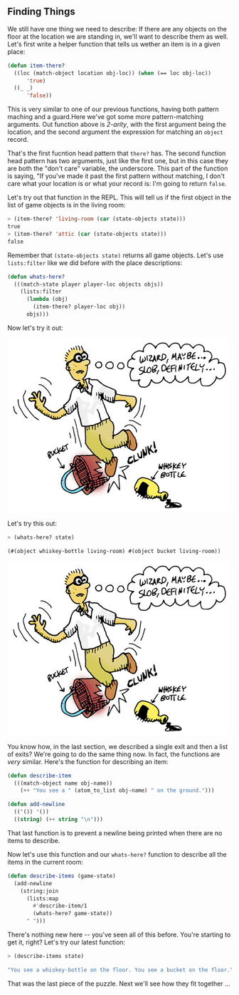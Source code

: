 ## Finding Things

We still have one thing we need to describe: If there are any objects on the floor at the location we are standing in, we'll want to describe them as well. Let's first write a helper function that tells us wether an item is in a given place:

```lisp
(defun item-there?
  ((loc (match-object location obj-loc)) (when (== loc obj-loc))
      'true)
  ((_ _)
      'false))
```

This is very similar to one of our previous functions, having both pattern maching and a guard.Here we've got some more pattern-matching arguments. Out function above is *2-arity*, with the first argument being the location, and the second argument the expression for matching an ``object`` record.

That's the first fucntion head pattern that ``there?`` has. The second function head pattern has two arguments, just like the first one, but in this case they are both the "don't care" variable, the underscore. This part of the function is saying, "If you've made it past the first pattern without matching, I don't care what your location is or what your record is: I'm going to return ``false``.

Let's try out that function in the REPL. This will tell us if the first object
in the list of game objects is in the living room:

```lisp
> (item-there? 'living-room (car (state-objects state)))
true
> (item-there? 'attic (car (state-objects state)))
false
```

Remember that ``(state-objects state)`` returns all game objects. Let's use ``lists:filter`` like we did before with the place descriptions:

```lisp
(defun whats-here?
  (((match-state player player-loc objects objs))
    (lists:filter
      (lambda (obj)
        (item-there? player-loc obj))
      objs)))
```

Now let's try it out:

![](images/slob.jpg)

Let's try this out:

```lisp
> (whats-here? state)
```
```lisp
(#(object whiskey-bottle living-room) #(object bucket living-room))
```

![](../images/slob.jpg)

You know how, in the last section, we described a single exit and then a list of exits? We're going to do the same thing now. In fact, the functions are *very* similar. Here's the function for describing an item:

```lisp
(defun describe-item
  (((match-object name obj-name))
    (++ "You see a " (atom_to_list obj-name) " on the ground.")))
```

```lisp
(defun add-newline
  (('()) '())
  ((string) (++ string "\n")))
```

That last function is to prevent a newline being printed when there are no items to describe.

Now let's use this function and our ``whats-here?`` function to describe all the items in the current room:

```lisp
(defun describe-items (game-state)
  (add-newline
    (string:join
      (lists:map
        #'describe-item/1
        (whats-here? game-state))
      " ")))
```

There's nothing new here -- you've seen all of this before. You're starting to get it, right? Let's try our latest function:

```lisp
> (describe-items state)
```
```lisp
"You see a whiskey-bottle on the floor. You see a bucket on the floor.\n"
```

That was the last piece of the puzzle. Next we'll see how they fit together ...

